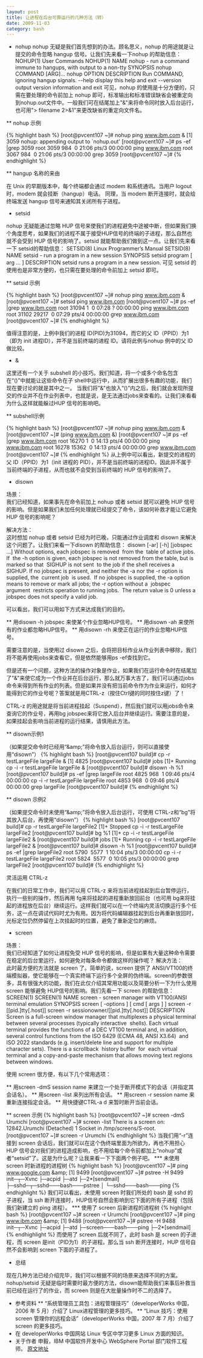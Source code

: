 ```yaml
---
layout: post
title: 让进程在后台可靠运行的几种方法（转）
date: 2009-11-03
category: bash
---
```


* nohup
nohup 无疑是我们首先想到的办法。顾名思义，nohup 的用途就是让提交的命令忽略 hangup 信号。让我们先来看一下nohup 的帮助信息：
    NOHUP(1)
    User
    Commands
    NOHUP(1)
    NAME
    nohup - run a command immune to hangups, with output to a
    non-tty
    SYNOPSIS
    nohup COMMAND [ARG]...
    nohup OPTION
    DESCRIPTION
    Run COMMAND, ignoring hangup signals.
    --help display this help and exit
    --version
    output version information and exit
可见，nohup 的使用是十分方便的，只需在要处理的命令前加上 nohup 即可，标准输出和标准错误缺省会被重定向到nohup.out文件中。一般我们可在结尾加上"&"来将命令同时放入后台运行，也可用"> filename 2>&1"来更改缺省的重定向文件名。

** nohup 示例

{% highlight bash %}
[root@pvcent107 ~]# nohup ping www.ibm.com &
[1] 3059 nohup: appending output to `nohup.out'
[root@pvcent107 ~]# ps -ef |grep 3059
root 3059 984  0 21:06 pts/3 00:00:00 ping www.ibm.com
root 3067 984  0 21:06 pts/3 00:00:00 grep 3059
[root@pvcent107 ~]#
{% endhighlight %}

** hangup 名称的来由

在 Unix 的早期版本中，每个终端都会通过 modem 和系统通讯。当用户 logout 时，modem 就会挂断（hangup）电话。 同理，当 modem 断开连接时，就会给终端发送 hangup 信号来通知其关闭所有子进程。

* setsid

nohup 无疑能通过忽略 HUP 信号来使我们的进程避免中途被中断，但如果我们换个角度思考，如果我们的进程不属于接受HUP信号的终端的子进程，那么自然也就不会受到 HUP 信号的影响了。setsid 就能帮助我们做到这一点。让我们先来看一下 setsid的帮助信息：
    SETSID(8)
    Linux Programmer’s
    Manual
    SETSID(8)
    NAME
    setsid - run a program in a new session
    SYNOPSIS
    setsid program [ arg ... ]
    DESCRIPTION
    setsid runs a program in a new session.
可见 setsid 的使用也是非常方便的，也只需在要处理的命令前加上 setsid 即可。

** setsid 示例

{% highlight bash %}
[root@pvcent107 ~]# nohup ping www.ibm.com &
[root@pvcent107 ~]# setsid ping www.ibm.com
[root@pvcent107 ~]# ps -ef |grep www.ibm.com
root 31094 1  0 07:28 ? 00:00:00 ping www.ibm.com
root 31102 29217  0 07:29 pts/4 00:00:00 grep www.ibm.com
[root@pvcent107 ~]#
{% endhighlight %}

值得注意的是，上例中我们的进程 ID(PID)为31094，而它的父 ID（PPID）为1（即为 init 进程ID），并不是当前终端的进程 ID。请将此例与nohup 例中的父 ID 做比较。

* &

这里还有一个关于 subshell 的小技巧。我们知道，将一个或多个命名包含在“()”中就能让这些命令在子 shell中运行中，从而扩展出很多有趣的功能，我们现在要讨论的就是其中之一。
当我们将"&"也放入“()”内之后，我们就会发现所提交的作业并不在作业列表中，也就是说，是无法通过jobs来查看的。让我们来看看为什么这样就能躲过HUP 信号的影响吧。

** subshell示例

{% highlight bash %}
[root@pvcent107 ~]# nohup ping www.ibm.com &
[root@pvcent107 ~]# (ping www.ibm.com &)
[root@pvcent107 ~]# ps -ef |grep www.ibm.com
root 16270 1  0 14:13 pts/4 00:00:00 ping www.ibm.com
root 16278 15362  0 14:13 pts/4 00:00:00 grep www.ibm.com
[root@pvcent107 ~]#
{% endhighlight %}
从上例中可以看出，新提交的进程的父 ID（PPID）为1（init 进程的 PID），并不是当前终端的进程ID。因此并不属于当前终端的子进程，从而也就不会受到当前终端的 HUP 信号的影响了。

* disown

场景：    
我们已经知道，如果事先在命令前加上 nohup 或者 setsid 就可以避免 HUP 信号的影响。但是如果我们未加任何处理就已经提交了命令，该如何补救才能让它避免 HUP 信号的影响呢？

解决方法：    
这时想加 nohup 或者 setsid 已经为时已晚，只能通过作业调度和 disown 来解决这个问题了。让我们来看一下disown 的帮助信息：
    disown [-ar] [-h] [jobspec ...]
    Without options, each jobspec is
    removed  from
    the  table
    of
    active
    jobs.
    If  the -h option is given, each jobspec is not
    removed from the table, but is marked so that  SIGHUP is not
    sent  to the job if the shell receives a SIGHUP. If no jobspec
    is present, and neither the -a nor the -r option is supplied,
    the  current job  is used.  If no jobspec is supplied, the
    -a option means to remove or mark all jobs; the -r option without
    a  jobspec argument  restricts operation to running jobs.  The
    return value is 0 unless a jobspec does not specify a valid job.

可以看出，我们可以用如下方式来达成我们的目的。

** 用disown -h jobspec 来使某个作业忽略HUP信号。
** 用disown -ah 来使所有的作业都忽略HUP信号。
** 用disown -rh 来使正在运行的作业忽略HUP信号。

需要注意的是，当使用过 disown 之后，会将把目标作业从作业列表中移除，我们将不能再使用jobs来查看它，但是依然能够用ps -ef查找到它。

但是还有一个问题，这种方法的操作对象是作业，如果我们在运行命令时在结尾加了"&"来使它成为一个作业并在后台运行，那么就万事大吉了，我们可以通过jobs命令来得到所有作业的列表。但是如果并没有把当前命令作为作业来运行，如何才能得到它的作业号呢？答案就是用CTRL-z（按住Ctrl键的同时按住z键）了！

CTRL-z 的用途就是将当前进程挂起（Suspend），然后我们就可以用jobs命令来查询它的作业号，再用bg jobspec来将它放入后台并继续运行。需要注意的是，如果挂起会影响当前进程的运行结果，请慎用此方法。

** disown示例1

（如果提交命令时已经用“&amp;amp;”将命令放入后台运行，则可以直接使用“disown”）
{% highlight bash %}
[root@pvcent107 build]# cp -r testLargeFile largeFile &
[1] 4825
[root@pvcent107 build]# jobs
[1]+
Running cp -i -r testLargeFile largeFile &
[root@pvcent107 build]# disown -h %1
[root@pvcent107 build]# ps -ef |grep largeFile
root 4825 968  1 09:46 pts/4 00:00:00 cp -i -r testLargeFile largeFile
root 4853 968  0 09:46 pts/4 00:00:00 grep largeFile
[root@pvcent107 build]#
{% endhighlight %}

** disown 示例2

（如果提交命令时未使用“&amp;amp;”将命令放入后台运行，可使用 CTRL-z和“bg”将其放入后台，再使用“disown”）
{% highlight bash %}
[root@pvcent107 build]# cp -r testLargeFile largeFile2
[1]+ Stopped
cp -i -r testLargeFile largeFile2
[root@pvcent107 build]# bg %1
[1]+ cp -i -r testLargeFile largeFile2 &
[root@pvcent107 build]# jobs
[1]+ Running
cp -i -r testLargeFile largeFile2 &
[root@pvcent107 build]# disown -h %1
[root@pvcent107 build]# ps -ef |grep largeFile2
root 5790  5577  1 10:04 pts/3 00:00:00 cp -i -r testLargeFile largeFile2
root 5824  5577  0 10:05 pts/3 00:00:00 grep largeFile2
[root@pvcent107 build]#
{% endhighlight %}

灵活运用 CTRL-z

在我们的日常工作中，我们可以用 CTRL-z 来将当前进程挂起到后台暂停运行，执行一些别的操作，然后再用 fg来将挂起的进程重新放回前台（也可用 bg来将挂起的进程放在后台）继续运行。这样我们就可以在一个终端内灵活切换运行多个任务，这一点在调试代码时尤为有用。因为将代码编辑器挂起到后台再重新放回时，光标定位仍然停留在上次挂起时的位置，避免了重新定位的麻烦。

* screen

场景：    
我们已经知道了如何让进程免受 HUP 信号的影响，但是如果有大量这种命令需要在稳定的后台里运行，如何避免对每条命令都做这样的操作呢？
解决方法：    
此时最方便的方法就是 screen 了。简单的说，screen 提供了 ANSI/VT100的终端模拟器，使它能够在一个真实终端下运行多个全屏的伪终端。screen的参数很多，具有很强大的功能，我们在此仅介绍其常用功能以及简要分析一下为什么使用 screen 能够避免 HUP信号的影响。我们先看一下 screen 的帮助信息：
    SCREEN(1)
    SCREEN(1)
    NAME
    screen - screen manager with VT100/ANSI terminal emulation
    SYNOPSIS
    screen [ -options ] [ cmd [ args ] ]
    screen -r [[pid.]tty[.host]]
    screen -r sessionowner/[[pid.]tty[.host]]
    DESCRIPTION
    Screen is a full-screen window manager that multiplexes a physical
    terminal between several processes (typically interactive  shells).
    Each virtual terminal provides the functions of a DEC VT100 terminal
    and, in addition, several control functions from the ISO 6429 (ECMA 48,
    ANSI X3.64)  and ISO 2022 standards (e.g. insert/delete line and
    support for multiple character sets).
    There is a scrollback  history buffer  for  each
    virtual terminal and a copy-and-paste mechanism that
    allows moving text regions between windows.

使用 screen 很方便，有以下几个常用选项：

** 用screen -dmS session name 来建立一个处于断开模式下的会话（并指定其会话名）。
** 用screen -list 来列出所有会话。
** 用screen -r session name 来重新连接指定会话。
** 用快捷键CTRL-a d 来暂时断开当前会话。

** screen 示例
{% highlight bash %}
[root@pvcent107 ~]# screen -dmS Urumchi
[root@pvcent107 ~]# screen -list
There is a screen on: 12842.Urumchi (Detached)
1 Socket in /tmp/screens/S-root.
[root@pvcent107 ~]# screen -r
Urumchi
{% endhighlight %}
当我们用“-r”连接到 screen 会话后，我们就可以在这个伪终端里面为所欲为，再也不用担心 HUP 信号会对我们的进程造成影响，也不用给每个命令前都加上“nohup”或者“setsid”了。这是为什么呢？让我来看一下下面两个例子吧。
*** 未使用 screen 时新进程的进程树
{% highlight bash %}
[root@pvcent107 ~]# ping www.google.com &amp;amp;
[1] 9499
[root@pvcent107 ~]# pstree -H 9499
init─┬─Xvnc
├─acpid
├─atd
├─2*[sendmail]
├─sshd─┬─sshd───bash───pstree
│
└─sshd───bash───ping
{% endhighlight %}
我们可以看出，未使用 screen 时我们所处的 bash 是 sshd 的子进程，当 ssh 断开连接时，HUP信号自然会影响到它下面的所有子进程（包括我们新建立的 ping 进程）。
*** 使用了 screen 后新进程的进程树
{% highlight bash %}
[root@pvcent107 ~]# screen -r Urumchi
[root@pvcent107 ~]# ping www.ibm.com &amp;amp;
[1] 9488
[root@pvcent107 ~]# pstree -H 9488
init─┬─Xvnc
├─acpid
├─atd
├─screen───bash───ping
├─2*[sendmail]
{% endhighlight %}
而使用了 screen 后就不同了，此时 bash 是 screen 的子进程，而 screen 是init（PID为1）的子进程。那么当 ssh 断开连接时，HUP 信号自然不会影响到 screen 下面的子进程了。

* 总结

现在几种方法已经介绍完毕，我们可以根据不同的场景来选择不同的方案。nohup/setsid 无疑是临时需要时最方便的方法，disown能帮助我们来事后补救当前已经在运行了的作业，而 screen 则是在大批量操作时不二的选择了。
* 参考资料
** “系统管理员工具包：进程管理技巧”（developerWorks 中国，2006 年 5 月）介绍了 Linux进程管理的更多技巧。
** “Linux 技巧：使用 screen 管理你的远程会话”（developerWorks 中国，2007 年 7 月）介绍了screen 的更多技巧。
* 在 developerWorks 中国网站 Linux 专区中学习更多 Linux 方面的知识。
* 关于作者
申毅，IBM 中国软件开发中心 WebSphere Portal 部门软件工程师。
[原文地址](http://www.ibm.com/developerworks/cn/linux/l-cn-nohup/index.html)


